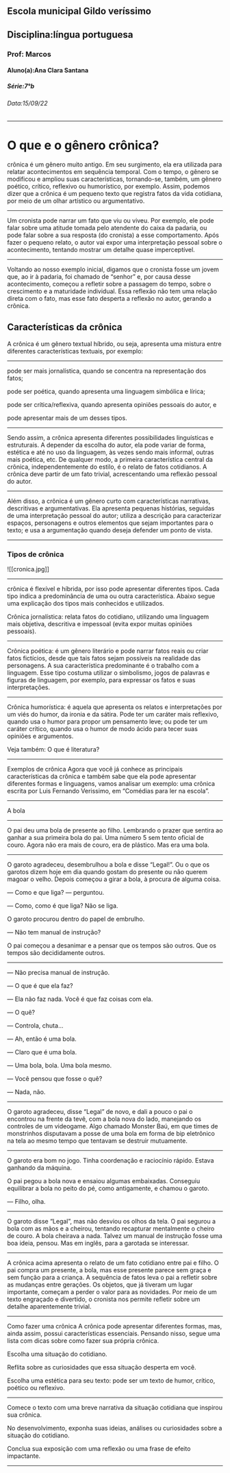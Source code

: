 ## Escola municipal Gildo veríssimo
## Disciplina:língua portuguesa 
### Prof: Marcos
#### Aluno(a):Ana Clara Santana
##### Série:7°b
###### Data:15/09/22

---


# O que e o gênero crônica? 
crônica é um gênero muito antigo. Em seu surgimento, ela era utilizada para relatar acontecimentos em sequência temporal. Com o tempo, o gênero se modificou e ampliou suas características, tornando-se, também, um gênero poético, crítico, reflexivo ou humorístico, por exemplo. Assim, podemos dizer que a crônica é um pequeno texto que registra fatos da vida cotidiana, por meio de um olhar artístico ou argumentativo.

---

Um cronista pode narrar um fato que viu ou viveu. Por exemplo, ele pode falar sobre uma atitude tomada pelo atendente do caixa da padaria, ou pode falar sobre a sua resposta (do cronista) a esse comportamento. Após fazer o pequeno relato, o autor vai expor uma interpretação pessoal sobre o acontecimento, tentando mostrar um detalhe quase imperceptível.

---

Voltando ao nosso exemplo inicial, digamos que o cronista fosse um jovem que, ao ir à padaria, foi chamado de “senhor” e, por causa desse acontecimento, começou a refletir sobre a passagem do tempo, sobre o crescimento e a maturidade individual. Essa reflexão não tem uma relação direta com o fato, mas esse fato desperta a reflexão no autor, gerando a crônica.

 ## Características da crônica
 
A crônica é um gênero textual híbrido, ou seja, apresenta uma mistura entre diferentes características textuais, por exemplo:

---

pode ser mais jornalística, quando se concentra na representação dos fatos;

pode ser poética, quando apresenta uma linguagem simbólica e lírica;

pode ser crítica/reflexiva, quando apresenta opiniões pessoais do autor, e

pode apresentar mais de um desses tipos.

---

Sendo assim, a crônica apresenta diferentes possibilidades linguísticas e estruturais. A depender da escolha do autor, ela pode variar de forma, estética e até no uso da linguagem, às vezes sendo mais informal, outras mais poética, etc. De qualquer modo, a primeira característica central da crônica, independentemente do estilo, é o relato de fatos cotidianos. A crônica deve partir de um fato trivial, acrescentando uma reflexão pessoal do autor.

---

Além disso, a crônica é um gênero curto com características narrativas, descritivas e argumentativas. Ela apresenta pequenas histórias, seguidas de uma interpretação pessoal do autor; utiliza a descrição para caracterizar espaços, personagens e outros elementos que sejam importantes para o texto; e usa a argumentação quando deseja defender um ponto de vista.

---

### Tipos de crônica
![[cronica.jpg]]

---

crônica é flexível e híbrida, por isso pode apresentar diferentes tipos. Cada tipo indica a predominância de uma ou outra característica. Abaixo segue uma explicação dos tipos mais conhecidos e utilizados.

Crônica jornalística: relata fatos do cotidiano, utilizando uma linguagem mais objetiva, descritiva e impessoal (evita expor muitas opiniões pessoais).

---

Crônica poética: é um gênero literário e pode narrar fatos reais ou criar fatos fictícios, desde que tais fatos sejam possíveis na realidade das personagens. A sua característica predominante é o trabalho com a linguagem. Esse tipo costuma utilizar o simbolismo, jogos de palavras e figuras de linguagem, por exemplo, para expressar os fatos e suas interpretações.

---

Crônica humorística: é aquela que apresenta os relatos e interpretações por um viés do humor, da ironia e da sátira. Pode ter um caráter mais reflexivo, quando usa o humor para propor um pensamento leve; ou pode ter um caráter crítico, quando usa o humor de modo ácido para tecer suas opiniões e argumentos.

Veja também: O que é literatura?

---

Exemplos de crônica
Agora que você já conhece as principais características da crônica e também sabe que ela pode apresentar diferentes formas e linguagens, vamos analisar um exemplo: uma crônica escrita por Luis Fernando Verissimo, em “Comédias para ler na escola”.

---

A bola

---

O pai deu uma bola de presente ao filho. Lembrando o prazer que sentira ao ganhar a sua primeira bola do pai. Uma número 5 sem tento oficial de couro. Agora não era mais de couro, era de plástico. Mas era uma bola.

---

O garoto agradeceu, desembrulhou a bola e disse “Legal!”. Ou o que os garotos dizem hoje em dia quando gostam do presente ou não querem magoar o velho. Depois começou a girar a bola, à procura de alguma coisa.

— Como e que liga? — perguntou.

— Como, como é que liga? Não se liga.

O garoto procurou dentro do papel de embrulho.

— Não tem manual de instrução?

O pai começou a desanimar e a pensar que os tempos são outros. Que os tempos são decididamente outros.

---

— Não precisa manual de instrução.

— O que é que ela faz?

— Ela não faz nada. Você é que faz coisas com ela.

— O quê?

— Controla, chuta...

— Ah, então é uma bola.

— Claro que é uma bola.

— Uma bola, bola. Uma bola mesmo.

— Você pensou que fosse o quê?

— Nada, não.

---


O garoto agradeceu, disse “Legal” de novo, e dali a pouco o pai o encontrou na frente da tevê, com a bola nova do lado, manejando os controles de um videogame. Algo chamado Monster Baú, em que times de monstrinhos disputavam a posse de uma bola em forma de bip eletrônico na tela ao mesmo tempo que tentavam se destruir mutuamente.

---

O garoto era bom no jogo. Tinha coordenação e raciocínio rápido. Estava ganhando da máquina.

O pai pegou a bola nova e ensaiou algumas embaixadas. Conseguiu equilibrar a bola no peito do pé, como antigamente, e chamou o garoto.

— Filho, olha.

---

O garoto disse “Legal”, mas não desviou os olhos da tela. O pai segurou a bola com as mãos e a cheirou, tentando recapturar mentalmente o cheiro de couro. A bola cheirava a nada. Talvez um manual de instrução fosse uma boa ideia, pensou. Mas em inglês, para a garotada se interessar.

---

A crônica acima apresenta o relato de um fato cotidiano entre pai e filho. O pai compra um presente, a bola, mas esse presente parece sem graça e sem função para a criança. A sequência de fatos leva o pai a refletir sobre as mudanças entre gerações. Os objetos, que já tiveram um lugar importante, começam a perder o valor para as novidades. Por meio de um texto engraçado e divertido, o cronista nos permite refletir sobre um detalhe aparentemente trivial.

---

Como fazer uma crônica
A crônica pode apresentar diferentes formas, mas, ainda assim, possui características essenciais. Pensando nisso, segue uma lista com dicas sobre como fazer sua própria crônica.

Escolha uma situação do cotidiano.

Reflita sobre as curiosidades que essa situação desperta em você.

Escolha uma estética para seu texto: pode ser um texto de humor, crítico, poético ou reflexivo.

---

Comece o texto com uma breve narrativa da situação cotidiana que inspirou sua crônica.

No desenvolvimento, exponha suas ideias, análises ou curiosidades sobre a situação do cotidiano.

Conclua sua exposição com uma reflexão ou uma frase de efeito impactante.

---